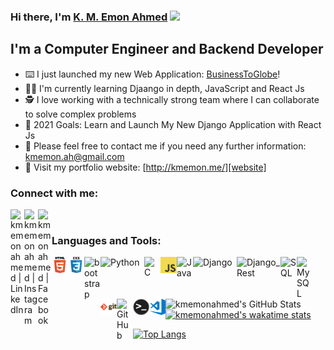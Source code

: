 ### Hi there, I'm [K. M. Emon Ahmed][website] <a href="https://kmemonahmed.github.io"><img src="https://media.giphy.com/media/hvRJCLFzcasrR4ia7z/giphy.gif" width="25px"></a>

## I'm a Computer Engineer and Backend Developer

- ⌨️ I just launched my new Web Application: [BusinessToGlobe][apps_businesstoglobe]!
- 👨‍💻 I'm currently learning Djaango in depth, JavaScript and React Js
- 🕵 I love working with a technically strong team where I can collaborate to solve complex problems
- 🚀 2021 Goals: Learn and Launch My New Django Application with React Js 
- 💬 Please feel free to contact me if you need any further information: <a href="mailto:kmemon.ah@gmail.com">kmemon.ah@gmail.com</a>
- 📌 Visit my portfolio website: [http://kmemon.me/][website]


### Connect with me:

[<img align="left" alt="kmemonahmed | LinkedIn" width="22px" src="https://www.flaticon.com/svg/vstatic/svg/174/174857.svg?token=exp=1617124861~hmac=a6ed9a8e19250b18ccf12ca7abe9b9d7" />][linkedin]
[<img align="left" alt="kmemonahmed | Instagram" width="22px" src="https://upload.wikimedia.org/wikipedia/commons/thumb/e/e7/Instagram_logo_2016.svg/768px-Instagram_logo_2016.svg.png" />][instagram]
[<img align="left" alt="kmemonahmed | Facebook" width="22px" src="https://upload.wikimedia.org/wikipedia/commons/5/51/Facebook_f_logo_%282019%29.svg" />][facebook]

<br />

### Languages and Tools:

<img align="left" alt="HTML5" width="26px" src="https://raw.githubusercontent.com/github/explore/80688e429a7d4ef2fca1e82350fe8e3517d3494d/topics/html/html.png" />
<img align="left" alt="CSS3" width="26px" src="https://raw.githubusercontent.com/github/explore/80688e429a7d4ef2fca1e82350fe8e3517d3494d/topics/css/css.png" />
<img align="left" alt="bootstrap" width="26px" src="https://seeklogo.com/images/B/bootstrap-5-logo-85A1F11F4F-seeklogo.com.png" />
<img align="left" alt="Python" width="70x" src="https://www.python.org/static/community_logos/python-logo-inkscape.svg" />
<img align="left" alt="C" width="26px" src="https://seeklogo.com/images/C/c-logo-672525892C-seeklogo.com.png" />
<img align="left" alt="JavaScript" width="26px" src="https://raw.githubusercontent.com/github/explore/80688e429a7d4ef2fca1e82350fe8e3517d3494d/topics/javascript/javascript.png" />
<img align="left" alt="Java" width="26px" src="https://seeklogo.com/images/J/java-logo-7F8B35BAB3-seeklogo.com.png" />
<img align="left" alt="Django" width="70px" src="https://static.djangoproject.com/img/logos/django-logo-positive.svg" />
<img align="left" alt="Django_Rest" width="70px" src="https://www.django-rest-framework.org/img/logo.png" />
<img align="left" alt="SQL" width="26px" src="https://www.flaticon.com/svg/static/icons/svg/3161/3161158.svg" />
<img align="left" alt="MySQL" width="26px" src="https://www.flaticon.com/svg/static/icons/svg/919/919836.svg" />
<img align="left" alt="Git" width="26px" src="https://raw.githubusercontent.com/github/explore/80688e429a7d4ef2fca1e82350fe8e3517d3494d/topics/git/git.png" />
<img align="left" alt="GitHub" width="26px" src="https://www.flaticon.com/svg/static/icons/svg/1051/1051326.svg" />
<img align="left" alt="Terminal" width="26px" src="https://raw.githubusercontent.com/github/explore/80688e429a7d4ef2fca1e82350fe8e3517d3494d/topics/terminal/terminal.png" />
<img align="left" alt="Visual Studio Code" width="26px" src="https://raw.githubusercontent.com/github/explore/80688e429a7d4ef2fca1e82350fe8e3517d3494d/topics/visual-studio-code/visual-studio-code.png" />

<br />
<br />
<div class="row">

<img align="left" alt="kmemonahmed's GitHub Stats" src="https://github-readme-stats.vercel.app/api?username=kmemonahmed&theme=vue-dark&show_icons=true&count_private=true&hide=contribs,prs&include_all_commits=true" /> 

<br />
<br />

[![kmemonahmed's wakatime stats](https://github-readme-stats.vercel.app/api/wakatime?username=kmemonahmed&theme=vue-dark)](http://kmemon.me/)

[![Top Langs](https://github-readme-stats.vercel.app/api/top-langs/?username=kmemonahmed&theme=vue-dark)](http://kmemon.me/)

</div>

<div class="row">



</div>



[website]: http://kmemon.me/
[linkedin]: https://www.linkedin.com/in/kmemonahmed/
[instagram]: https://www.instagram.com/kmemon_ah/
[facebook]: https://www.facebook.com/kmemon.ah/
[apps_businesstoglobe]: https://www.businesstoglobe.com
